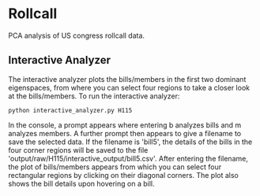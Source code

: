 # Rollcall

PCA analysis of US congress rollcall data.

## Interactive Analyzer

The interactive analyzer plots the bills/members in the first two dominant eigenspaces, from where
you can select four regions to take a closer look at the bills/members. To run the interactive analyzer:

```
python interactive_analyzer.py H115
```

In the console, a prompt appears where entering b analyzes bills and m analyzes members. A further prompt
then appears to give a filename to save the selected data. If the filename is 'bill5', the details of the bills
in the four corner regions will be saved to the file 'output/raw/H115/interactive_output/bill5.csv'. After entering
the filename, the plot of bills/members appears from which you can select four rectangular regions by
clicking on their diagonal corners. The plot also shows the bill details upon hovering on a bill.



